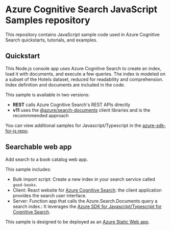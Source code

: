 # Azure Cognitive Search JavaScript Samples repository

This repository contains JavaScript sample code used in Azure Cognitive Search quickstarts, tutorials, and examples.

## Quickstart

This Node.js console app uses Azure Cognitive Search to create an index, load it with documents, and execute a few queries. The index is modeled on a subset of the Hotels dataset, reduced for readability and comprehension. Index definition and documents are included in the code.

This sample is available in two versions:

+ **REST** calls Azure Cognitive Search's REST APIs directly
+ **v11** uses the [@azure/search-documents](https://docs.microsoft.com/javascript/api/overview/azure/search-documents-readme?view=azure-node-latest) client libraries and is the recommmended approach

You can view additional samples for Javascript/Typescript in the [azure-sdk-for-js repo](https://github.com/Azure/azure-sdk-for-js/tree/master/sdk/search/search-documents/samples).

## Searchable web app

Add search to a book catalog web app. 

This sample includes:

+ Bulk import script: Create a new index in your search service called `good-books`.
+ Client: React website for [Azure Cognitive Search](https://docs.microsoft.com/azure/search/search-what-is-azure-search): the client application provides the search user interface.
+ Server:  Function app that calls the Azure.Search.Documents query a search index.: It leverages the [Azure SDK for Javascript/Typescript for Cognitive Search](https://www.npmjs.com/package/@azure/search-documents).

This sample is designed to be deployed as an [Azure Static Web app](https://docs.microsoft.com/azure/static-web-apps/).